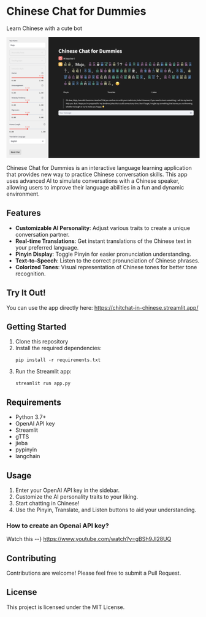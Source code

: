 # Chinese Chat for Dummies
Learn Chinese with a cute bot

![Chinese Chat for Dummies Screenshot](image.png)

Chinese Chat for Dummies is an interactive language learning application that provides new way to practice Chinese conversation skills. This app uses advanced AI to simulate conversations with a Chinese speaker, allowing users to improve their language abilities in a fun and dynamic environment.

## Features

- **Customizable AI Personality**: Adjust various traits to create a unique conversation partner.
- **Real-time Translations**: Get instant translations of the Chinese text in your preferred language.
- **Pinyin Display**: Toggle Pinyin for easier pronunciation understanding.
- **Text-to-Speech**: Listen to the correct pronunciation of Chinese phrases.
- **Colorized Tones**: Visual representation of Chinese tones for better tone recognition.

## Try It Out!
You can use the app directly here: https://chitchat-in-chinese.streamlit.app/

## Getting Started

1. Clone this repository
2. Install the required dependencies:
   ```
   pip install -r requirements.txt
   ```
3. Run the Streamlit app:
   ```
   streamlit run app.py
   ```

## Requirements

- Python 3.7+
- OpenAI API key
- Streamlit
- gTTS
- jieba
- pypinyin
- langchain

## Usage

1. Enter your OpenAI API key in the sidebar.
2. Customize the AI personality traits to your liking.
3. Start chatting in Chinese!
4. Use the Pinyin, Translate, and Listen buttons to aid your understanding.

### How to create an Openai API key?

Watch this --} https://www.youtube.com/watch?v=gBSh9JI28UQ

## Contributing

Contributions are welcome! Please feel free to submit a Pull Request.

## License

This project is licensed under the MIT License.
